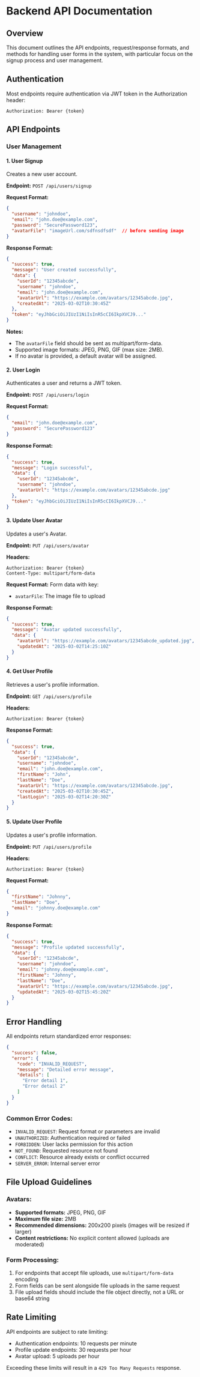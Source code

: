 # Backend API Documentation

## Overview

This document outlines the API endpoints, request/response formats, and methods for handling user forms in the system, with particular focus on the signup process and user management.

## Authentication

Most endpoints require authentication via JWT token in the Authorization header:

```
Authorization: Bearer {token}
```

## API Endpoints

### User Management

#### 1. User Signup

Creates a new user account.

**Endpoint:** `POST /api/users/signup`

**Request Format:**

```json
{
  "username": "johndoe",
  "email": "john.doe@example.com",
  "password": "SecurePassword123",
  "avatarFile": "imageUrl.com/sdfnsdfsdf"  // before sending image 
}
```

**Response Format:**

```json
{
  "success": true,
  "message": "User created successfully",
  "data": {
    "userId": "12345abcde",
    "username": "johndoe",
    "email": "john.doe@example.com",
    "avatarUrl": "https://example.com/avatars/12345abcde.jpg",
    "createdAt": "2025-03-02T10:30:45Z"
  },
  "token": "eyJhbGciOiJIUzI1NiIsInR5cCI6IkpXVCJ9..."
}
```

**Notes:**

- The `avatarFile` field should be sent as multipart/form-data.
- Supported image formats: JPEG, PNG, GIF (max size: 2MB).
- If no avatar is provided, a default avatar will be assigned.

#### 2. User Login

Authenticates a user and returns a JWT token.

**Endpoint:** `POST /api/users/login`

**Request Format:**

```json
{
  "email": "john.doe@example.com",
  "password": "SecurePassword123"
}
```

**Response Format:**

```json
{
  "success": true,
  "message": "Login successful",
  "data": {
    "userId": "12345abcde",
    "username": "johndoe",
    "avatarUrl": "https://example.com/avatars/12345abcde.jpg"
  },
  "token": "eyJhbGciOiJIUzI1NiIsInR5cCI6IkpXVCJ9..."
}
```

#### 3. Update User Avatar

Updates a user's Avatar.

**Endpoint:** `PUT /api/users/avatar`

**Headers:**

```
Authorization: Bearer {token}
Content-Type: multipart/form-data
```

**Request Format:**
Form data with key:

- `avatarFile`: The image file to upload

**Response Format:**

```json
{
  "success": true,
  "message": "Avatar updated successfully",
  "data": {
    "avatarUrl": "https://example.com/avatars/12345abcde_updated.jpg",
    "updatedAt": "2025-03-02T14:25:10Z"
  }
}
```

#### 4. Get User Profile

Retrieves a user's profile information.

**Endpoint:** `GET /api/users/profile`

**Headers:**

```
Authorization: Bearer {token}
```

**Response Format:**

```json
{
  "success": true,
  "data": {
    "userId": "12345abcde",
    "username": "johndoe",
    "email": "john.doe@example.com",
    "firstName": "John",
    "lastName": "Doe",
    "avatarUrl": "https://example.com/avatars/12345abcde.jpg",
    "createdAt": "2025-03-02T10:30:45Z",
    "lastLogin": "2025-03-02T14:20:30Z"
  }
}
```

#### 5. Update User Profile

Updates a user's profile information.

**Endpoint:** `PUT /api/users/profile`

**Headers:**

```
Authorization: Bearer {token}
```

**Request Format:**

```json
{
  "firstName": "Johnny",
  "lastName": "Doe",
  "email": "johnny.doe@example.com"
}
```

**Response Format:**

```json
{
  "success": true,
  "message": "Profile updated successfully",
  "data": {
    "userId": "12345abcde",
    "username": "johndoe",
    "email": "johnny.doe@example.com",
    "firstName": "Johnny",
    "lastName": "Doe",
    "avatarUrl": "https://example.com/avatars/12345abcde.jpg",
    "updatedAt": "2025-03-02T15:45:20Z"
  }
}
```

## Error Handling

All endpoints return standardized error responses:

```json
{
  "success": false,
  "error": {
    "code": "INVALID_REQUEST",
    "message": "Detailed error message",
    "details": [
      "Error detail 1",
      "Error detail 2"
    ]
  }
}
```

### Common Error Codes:

- `INVALID_REQUEST`: Request format or parameters are invalid
- `UNAUTHORIZED`: Authentication required or failed
- `FORBIDDEN`: User lacks permission for this action
- `NOT_FOUND`: Requested resource not found
- `CONFLICT`: Resource already exists or conflict occurred
- `SERVER_ERROR`: Internal server error

## File Upload Guidelines

### Avatars:

- **Supported formats:** JPEG, PNG, GIF
- **Maximum file size:** 2MB
- **Recommended dimensions:** 200x200 pixels (images will be resized if larger)
- **Content restrictions:** No explicit content allowed (uploads are moderated)

### Form Processing:

1. For endpoints that accept file uploads, use `multipart/form-data` encoding
2. Form fields can be sent alongside file uploads in the same request
3. File upload fields should include the file object directly, not a URL or base64 string

## Rate Limiting

API endpoints are subject to rate limiting:

- Authentication endpoints: 10 requests per minute
- Profile update endpoints: 30 requests per hour
- Avatar upload: 5 uploads per hour

Exceeding these limits will result in a `429 Too Many Requests` response.
